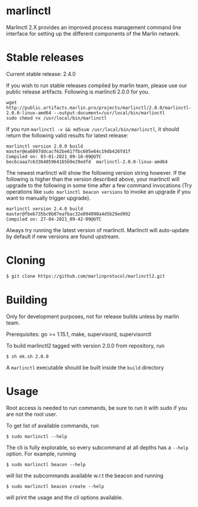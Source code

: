 # marlinctl

Marlinctl 2.X provides an improved process management command line interface for setting up the different components of the Marlin network.

# Stable releases

Current stable release: 2.4.0

If you wish to run stable releases compiled by marlin team, please use our public release artifacts. Following is marlinctl 2.0.0 for you.
```
wget http://public.artifacts.marlin.pro/projects/marlinctl/2.0.0/marlinctl-2.0.0-linux-amd64 --output-document=/usr/local/bin/marlinctl
sudo chmod +x /usr/local/bin/marlinctl
```
If you run `marlinctl -v && md5sum /usr/local/bin/marlinctl`, it should return the following valid results for latest release:
```
marlinctl version 2.0.0 build master@ea6097ddcacf62be617fbc605e64c19db426fd1f
Compiled on: 03-01-2021_09-18-09@UTC
bec6caaa7c6336485964165b9e29edfd  marlinctl-2.0.0-linux-amd64
```
The newest marlinctl will show the following version string however. If the following is higher than the version described above, your marlinctl will upgrade to the following in some time after a few command invocations (Try operations like `sudo marlinctl beacon versions` to invoke an upgrade if you want to manually trigger upgrade).
```
marlinctl version 2.4.0 build master@fbeb735bc0b07eafbac32e094990a4d5b29ed992
Compiled on: 27-04-2021_09-42-09@UTC
```

Always try running the latest version of marlinctl. Marlinctl will auto-update by default if new versions are found upstream.


# Cloning

 ```sh
$ git clone https://github.com/marlinprotocol/marlinctl2.git
```

# Building

Only for development purposes, not for release builds unless by marlin team.

Prerequisites: go >= 1.15.1, make, supervisord, supervisorctl

To build marlinctl2 tagged with version 2.0.0 from repository, run
```
$ sh mk.sh 2.0.0
```
A `marlinctl` executable should be built inside the `build` directory

# Usage

Root access is needed to run commands, be sure to run it with sudo if you are not the root user.

To get list of available commands, run

```
$ sudo marlinctl --help
```

The cli is fully explorable, so every subcommand at all depths has a `--help` option. For example, running
```
$ sudo marlinctl beacon --help
```
will list the subcommands available w.r.t the beacon and running
```
$ sudo marlinctl beacon create --help
```
will print the usage and the cli options available.
